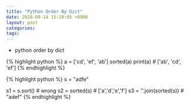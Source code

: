 ```yaml
---
title: "Python Order By Dict"
date: 2020-09-14 15:20:05 +0900
layout: post
categories: 
tags: 
---
```


-   python order by dict

{% highlight python %}
a = ['cd', 'ef', 'ab']
sorted(a)
print(a)	# ['ab', 'cd', 'ef']
{% endhighlight %}

{% highlight python %}
s = "adfe"

s1 = s.sort()			# wrong
s2 = sorted(s)			# ['a','d','e','f'] 
s3 = ''.join(sorted(s))		# "adef"
{% endhighlight %}
